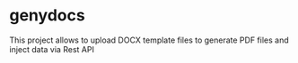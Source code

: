 # genydocs
This project allows to upload DOCX template files to generate PDF files and inject data via Rest API
